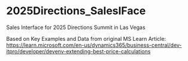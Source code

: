 # 2025Directions_SalesIFace
Sales Interface for 2025 Directions Summit in Las Vegas

Based on Key Examples and Data from original MS Learn Article: https://learn.microsoft.com/en-us/dynamics365/business-central/dev-itpro/developer/devenv-extending-best-price-calculations
